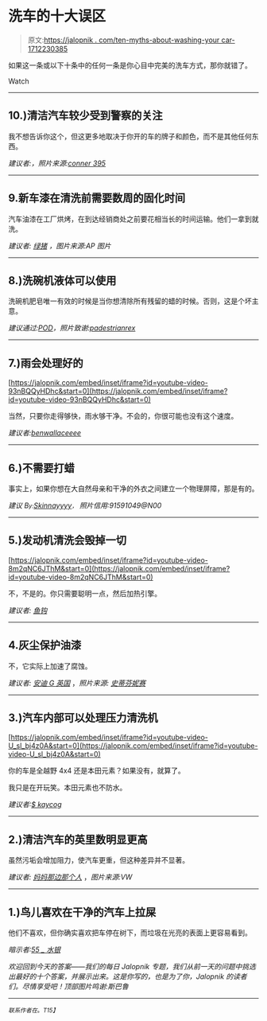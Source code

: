 # 洗车的十大误区

> 原文:[https://jalopnik . com/ten-myths-about-washing-your car-1712230385](https://jalopnik.com/ten-myths-about-washing-your-car-1712230385)

如果这一条或以下十条中的任何一条是你心目中完美的洗车方式，那你就错了。

Watch

* * *

## 10.)清洁汽车较少受到警察的关注

我不想告诉你这个，但这更多地取决于你开的车的牌子和颜色，而不是其他任何东西。

*建议者:，照片来源:*[*conner 395*](https://www.flickr.com/photos/conner395/9352859723/)

* * *

## 9.新车漆在清洗前需要数周的固化时间

汽车油漆在工厂烘烤，在到达经销商处之前要花相当长的时间运输。他们一拿到就洗。

*建议者:* [*绿猪*](http://jalopnik.com/when-my-then-boss-bought-a-new-camaro-in-1985-the-sale-1711970073) *，图片来源:AP 图片*

* * *

## 8.)洗碗机液体可以使用

洗碗机肥皂唯一有效的时候是当你想清除所有残留的蜡的时候。否则，这是个坏主意。

*建议通过:*[*POD*](http://jalopnik.com/dish-washing-detergent-is-safe-for-your-car-1711966816)*，照片致谢:*[*padestrianrex*](https://www.flickr.com/photos/pedestrianrex/5158061605/)

* * *

## 7.)雨会处理好的

 [https://jalopnik.com/embed/inset/iframe?id=youtube-video-93nBQQyHDhc&start=0](https://jalopnik.com/embed/inset/iframe?id=youtube-video-93nBQQyHDhc&start=0) 

当然，只要你走得够快，雨水够干净。不会的，你很可能也没有这个速度。

*建议者:*[*benwallaceeee*](http://jalopnik.com/the-rain-washes-my-car-any-female-under-40-1711970123)

* * *

## 6.)不需要打蜡

事实上，如果你想在大自然母亲和干净的外衣之间建立一个物理屏障，那是有的。

*建议 B<small>y:</small>*[*Skinnayyyy*](http://jalopnik.com/i-don-t-need-to-wax-my-car-1711967745#_ga=1.32661816.708166575.1425733044)<small>*，*</small> *照片信用:91591049@N00*

* * *

## 5.)发动机清洗会毁掉一切

 [https://jalopnik.com/embed/inset/iframe?id=youtube-video-8m2qNC6JThM&start=0](https://jalopnik.com/embed/inset/iframe?id=youtube-video-8m2qNC6JThM&start=0) 

不，不是的。你只需要聪明一点，然后加热引擎。

*建议者:* [*鱼钩*](http://jalopnik.com/washing-your-engine-will-cause-it-to-self-destruct-i-h-1711996412)

* * *

## 4.灰尘保护油漆

不，它实际上加速了腐蚀。

*建议者:* [*安迪 G 英国*](http://jalopnik.com/that-not-washing-your-car-protects-the-paint-work-no-i-1711987439) ，*照片来源:* [*史蒂芬妮赛*](https://www.flickr.com/photos/stefaniesays/3235903956/)

* * *

## 3.)汽车内部可以处理压力清洗机

 [https://jalopnik.com/embed/inset/iframe?id=youtube-video-U_sl_bj4z0A&start=0](https://jalopnik.com/embed/inset/iframe?id=youtube-video-U_sl_bj4z0A&start=0) 

你的车是全越野 4x4 还是本田元素？如果没有，就算了。

我只是在开玩笑。本田元素也不防水。

*建议者:*[*$ kaycog*](http://jalopnik.com/https-www-youtube-com-watch-v-u_sl_bj4z0a-tip-do-not-1711967054)

* * *

## 2.)清洁汽车的英里数明显更高

虽然污垢会增加阻力，使汽车更重，但这种差异并不显著。

*建议者:* [*妈妈那边那个人*](http://jalopnik.com/washing-your-car-can-net-you-noticeable-mpg-increase-1711967211) ，*图片来源:VW*

* * *

## 1.)鸟儿喜欢在干净的汽车上拉屎

他们不喜欢，但你确实喜欢把车停在树下，而垃圾在光亮的表面上更容易看到。

*暗示者:*[*55 _ 水银*](http://jalopnik.com/that-and-birds-will-sniff-that-the-car-ius-clean-and-ha-1711971221)

*欢迎回到今天的答案——我们的每日 Jalopnik 专题，我们从前一天的问题中挑选出最好的十个答案，并展示出来。这是你写的，也是为了你，Jalopnik 的读者们。尽情享受吧！顶部图片鸣谢:斯巴鲁*

* * *

<small>*联系作者在*</small>[<small></small>](mailto:mate@jalopnik.com)*<small>*。*T15】</small>*